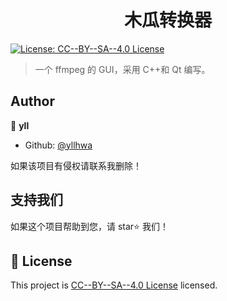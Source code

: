 <h1 align="center">木瓜转换器</h1>
<p>
  <a href="https://github.com/yllhwa/HUST_CSE/blob/main/LICENSE" target="_blank">
    <img alt="License: CC--BY--SA--4.0 License" src="https://img.shields.io/badge/License-CC--BY--SA--4.0 License-yellow.svg" />
  </a>
</p>

> 一个 ffmpeg 的 GUI，采用 C++和 Qt 编写。

## Author

👤 **yll**

- Github: [@yllhwa](https://github.com/yllhwa)

如果该项目有侵权请联系我删除！

## 支持我们

如果这个项目帮助到您，请 star⭐️ 我们！

## 📝 License

This project is [CC--BY--SA--4.0 License](https://github.com/yllhwa/HUST_CSE/blob/main/LICENSE) licensed.
